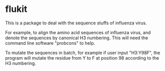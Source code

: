 # flukit

This is a package to deal with the sequence stuffs of influenza virus.

For example, to align the amino acid sequences of influenza virus, and denote the sequences by canonical H3 numbering. This will need the command line software "probcons" to help.

To mutate the sequences in batch, for example if user input "H3:Y98F", the program will mutate the residue from Y to F at position 98 according to the H3 numbering.
